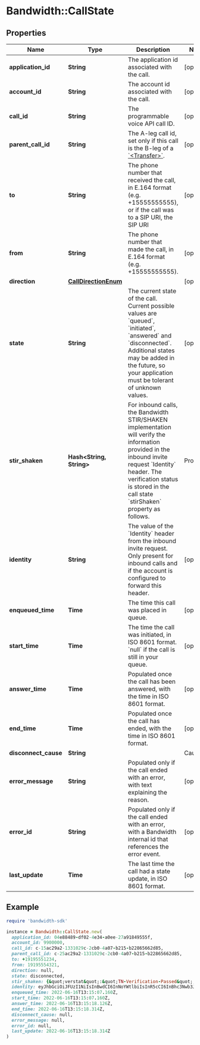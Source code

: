 # Bandwidth::CallState

## Properties

| Name | Type | Description | Notes |
| ---- | ---- | ----------- | ----- |
| **application_id** | **String** | The application id associated with the call. | [optional] |
| **account_id** | **String** | The account id associated with the call. | [optional] |
| **call_id** | **String** | The programmable voice API call ID. | [optional] |
| **parent_call_id** | **String** | The A-leg call id, set only if this call is the B-leg of a [&#x60;&lt;Transfer&gt;&#x60;](/docs/voice/bxml/transfer). | [optional] |
| **to** | **String** | The phone number that received the call, in E.164 format (e.g. +15555555555), or if the call was to a SIP URI, the SIP URI | [optional] |
| **from** | **String** | The phone number that made the call, in E.164 format (e.g. +15555555555). | [optional] |
| **direction** | [**CallDirectionEnum**](CallDirectionEnum.md) |  | [optional] |
| **state** | **String** | The current state of the call. Current possible values are &#x60;queued&#x60;, &#x60;initiated&#x60;, &#x60;answered&#x60; and &#x60;disconnected&#x60;. Additional states may be added in the future, so your application must be tolerant of unknown values. | [optional] |
| **stir_shaken** | **Hash&lt;String, String&gt;** | For inbound calls, the Bandwidth STIR/SHAKEN implementation will verify the information provided in the inbound invite request &#x60;Identity&#x60; header. The verification status is stored in the call state &#x60;stirShaken&#x60; property as follows.  | Property          | Description | |:------------------|:------------| | verstat | (optional) The verification status indicating whether the verification was successful or not. Possible values are &#x60;TN-Verification-Passed&#x60; or &#x60;TN-Verification-Failed&#x60;. | | attestationIndicator | (optional) The attestation level verified by Bandwidth. Possible values are &#x60;A&#x60; (full), &#x60;B&#x60; (partial) or &#x60;C&#x60; (gateway). | | originatingId | (optional) A unique origination identifier. |  Note that these are common properties but that the &#x60;stirShaken&#x60; object is free form and can contain other key-value pairs.  More information: [Understanding STIR/SHAKEN](https://www.bandwidth.com/regulations/stir-shaken) | [optional] |
| **identity** | **String** | The value of the &#x60;Identity&#x60; header from the inbound invite request. Only present for inbound calls and if the account is configured to forward this header. | [optional] |
| **enqueued_time** | **Time** | The time this call was placed in queue. | [optional] |
| **start_time** | **Time** | The time the call was initiated, in ISO 8601 format. &#x60;null&#x60; if the call is still in your queue. | [optional] |
| **answer_time** | **Time** | Populated once the call has been answered, with the time in ISO 8601 format. | [optional] |
| **end_time** | **Time** | Populated once the call has ended, with the time in ISO 8601 format. | [optional] |
| **disconnect_cause** | **String** | | Cause | Description | |:------|:------------| | &#x60;hangup&#x60;| One party hung up the call, a [&#x60;&lt;Hangup&gt;&#x60;](../../bxml/verbs/hangup.md) verb was executed, or there was no more BXML to execute; it indicates that the call ended normally. | | &#x60;busy&#x60; | Callee was busy. | | &#x60;timeout&#x60; | Call wasn&#39;t answered before the &#x60;callTimeout&#x60; was reached. | | &#x60;cancel&#x60; | Call was cancelled by its originator while it was ringing. | | &#x60;rejected&#x60; | Call was rejected by the callee. | | &#x60;callback-error&#x60; | BXML callback couldn&#39;t be delivered to your callback server. | | &#x60;invalid-bxml&#x60; | Invalid BXML was returned in response to a callback. | | &#x60;application-error&#x60; | An unsupported action was tried on the call, e.g. trying to play a .ogg audio. | | &#x60;account-limit&#x60; | Account rate limits were reached. | | &#x60;node-capacity-exceeded&#x60; | System maximum capacity was reached. | | &#x60;error&#x60; | Some error not described in any of the other causes happened on the call. | | &#x60;unknown&#x60; | Unknown error happened on the call. |  Note: This list is not exhaustive and other values can appear in the future. | [optional] |
| **error_message** | **String** | Populated only if the call ended with an error, with text explaining the reason. | [optional] |
| **error_id** | **String** | Populated only if the call ended with an error, with a Bandwidth internal id that references the error event. | [optional] |
| **last_update** | **Time** | The last time the call had a state update, in ISO 8601 format. | [optional] |

## Example

```ruby
require 'bandwidth-sdk'

instance = Bandwidth::CallState.new(
  application_id: 04e88489-df02-4e34-a0ee-27a91849555f,
  account_id: 9900000,
  call_id: c-15ac29a2-1331029c-2cb0-4a07-b215-b22865662d85,
  parent_call_id: c-25ac29a2-1331029c-2cb0-4a07-b215-b22865662d85,
  to: +19195551234,
  from: 19195554321,
  direction: null,
  state: disconnected,
  stir_shaken: {&quot;verstat&quot;:&quot;TN-Verification-Passed&quot;,&quot;attestationIndicator&quot;:&quot;A&quot;,&quot;originatingId&quot;:&quot;abc123&quot;},
  identity: eyJhbGciOiJFUzI1NiIsInBwdCI6InNoYWtlbiIsInR5cCI6InBhc3Nwb3J0IiwieDV1IjoiaHR0cHM6Ly9idy1zaGFrZW4tY2VydC1wdWIuczMuYW1hem9uYXdzLmNvbS9iYW5kd2lkdGgtc2hha2VuLWNlcnRfMjAyMzA3MTYucGVtIn0.eyJhdHRlc3QiOiJBIiwiZGVzdCI6eyJ0biI6WyIxOTg0MjgyMDI4MCJdfSwiaWF0IjoxNjU2NTM0MzM2LCJvcmlnIjp7InRuIjoiMTkxOTQ0NDI2ODMifSwib3JpZ2lkIjoiNDk0NTlhOGEtNDJmNi0zNTFjLTkzNjEtYWRmNTdhOWUwOGNhIn0.56un9sRw_uH-sbJvnUsqdevlVxbOVjn8MVlGTlBMicjaZuRRwxfiNp-C9zYCMKTTCbc-QdYPN05F61XNVN4D3w;info&#x3D;&lt;https://bw-shaken-cert-pub.s3.amazonaws.com/bandwidth-shaken-cert_20230716.pem&gt;;alg&#x3D;ES256;ppt&#x3D;shaken,
  enqueued_time: 2022-06-16T13:15:07.160Z,
  start_time: 2022-06-16T13:15:07.160Z,
  answer_time: 2022-06-16T13:15:18.126Z,
  end_time: 2022-06-16T13:15:18.314Z,
  disconnect_cause: null,
  error_message: null,
  error_id: null,
  last_update: 2022-06-16T13:15:18.314Z
)
```


